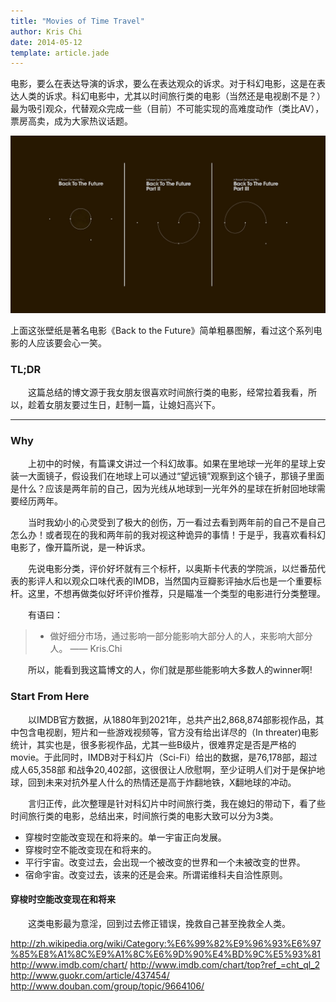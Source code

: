```yaml
---
title: "Movies of Time Travel"
author: Kris Chi
date: 2014-05-12
template: article.jade
---
```


电影，要么在表达导演的诉求，要么在表达观众的诉求。对于科幻电影，这是在表达人类的诉求。科幻电影中，尤其以时间旅行类的电影（当然还是电视剧不是？）最为吸引观众，代替观众完成一些（目前）不可能实现的高难度动作（类比AV），票房高卖，成为大家热议话题。
<span class="more"></span>


![Alt BackToFuture](backtofuture.jpg)


上面这张壁纸是著名电影《Back to the Future》简单粗暴图解，看过这个系列电影的人应该要会心一笑。


### TL;DR
&emsp;&emsp;这篇总结的博文源于我女朋友很喜欢时间旅行类的电影，经常拉着我看，所以，趁着女朋友要过生日，赶制一篇，让媳妇高兴下。

* * *

### Why

&emsp;&emsp;上初中的时候，有篇课文讲过一个科幻故事。如果在里地球一光年的星球上安装一大面镜子，假设我们在地球上可以通过“望远镜”观察到这个镜子，那镜子里面是什么？应该是两年前的自己，因为光线从地球到一光年外的星球在折射回地球需要经历两年。

&emsp;&emsp;当时我幼小的心灵受到了极大的创伤，万一看过去看到两年前的自己不是自己怎么办！或者现在的我和两年前的我对视这种诡异的事情！于是乎，我喜欢看科幻电影了，像开篇所说，是一种诉求。

&emsp;&emsp;先说电影分类，评价好坏就有三个标杆，以奥斯卡代表的学院派，以烂番茄代表的影评人和以观众口味代表的IMDB，当然国内豆瓣影评抽水后也是一个重要标杆。这里，不想再做类似好坏评价推荐，只是瞄准一个类型的电影进行分类整理。

&emsp;&emsp;有语曰：

> * 做好细分市场，通过影响一部分能影响大部分人的人，来影响大部分人。 —— Kris.Chi


&emsp;&emsp;所以，能看到我这篇博文的人，你们就是那些能影响大多数人的winner啊!


### Start From Here

&emsp;&emsp;以IMDB官方数据，从1880年到2021年，总共产出2,868,874部影视作品，其中包含电视剧，短片和一些游戏视频等，官方没有给出详尽的（In threater)电影统计，其实也是，很多影视作品，尤其一些B级片，很难界定是否是严格的movie。于此同时，IMDB对于科幻片（Sci-Fi）给出的数据，是76,178部，超过成人65,358部 和战争20,402部，这很很让人欣慰啊，至少证明人们对于是保护地球，回到未来对抗外星人什么的热情还是高于炸翻地铁，X翻地球的冲动。

&emsp;&emsp;言归正传，此次整理是针对科幻片中时间旅行类，我在媳妇的带动下，看了些时间旅行类的电影，总结出来，时间旅行类的电影大致可以分为3类。
- 穿梭时空能改变现在和将来的。单一宇宙正向发展。
- 穿梭时空不能改变现在和将来的。
 - 平行宇宙。改变过去，会出现一个被改变的世界和一个未被改变的世界。
 - 宿命宇宙。改变过去，该来的还是会来。所谓诺维科夫自洽性原则。

#### 穿梭时空能改变现在和将来

&emsp;&emsp;这类电影最为意淫，回到过去修正错误，挽救自己甚至挽救全人类。


http://zh.wikipedia.org/wiki/Category:%E6%99%82%E9%96%93%E6%97%85%E8%A1%8C%E9%A1%8C%E6%9D%90%E4%BD%9C%E5%93%81
http://www.imdb.com/chart/
http://www.imdb.com/chart/top?ref_=cht_ql_2
http://www.guokr.com/article/437454/
http://www.douban.com/group/topic/9664106/
